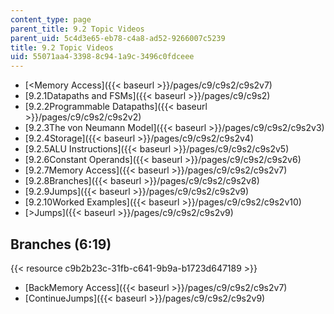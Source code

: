 ```yaml
---
content_type: page
parent_title: 9.2 Topic Videos
parent_uid: 5c4d3e65-eb78-c4a8-ad52-9266007c5239
title: 9.2 Topic Videos
uid: 55071aa4-3398-8c94-1a9c-3496c0fdceee
---
```


*   [<Memory Access]({{< baseurl >}}/pages/c9/c9s2/c9s2v7)
*   [9.2.1Datapaths and FSMs]({{< baseurl >}}/pages/c9/c9s2)
*   [9.2.2Programmable Datapaths]({{< baseurl >}}/pages/c9/c9s2/c9s2v2)
*   [9.2.3The von Neumann Model]({{< baseurl >}}/pages/c9/c9s2/c9s2v3)
*   [9.2.4Storage]({{< baseurl >}}/pages/c9/c9s2/c9s2v4)
*   [9.2.5ALU Instructions]({{< baseurl >}}/pages/c9/c9s2/c9s2v5)
*   [9.2.6Constant Operands]({{< baseurl >}}/pages/c9/c9s2/c9s2v6)
*   [9.2.7Memory Access]({{< baseurl >}}/pages/c9/c9s2/c9s2v7)
*   [9.2.8Branches]({{< baseurl >}}/pages/c9/c9s2/c9s2v8)
*   [9.2.9Jumps]({{< baseurl >}}/pages/c9/c9s2/c9s2v9)
*   [9.2.10Worked Examples]({{< baseurl >}}/pages/c9/c9s2/c9s2v10)
*   [\>Jumps]({{< baseurl >}}/pages/c9/c9s2/c9s2v9)

Branches (6:19)
---------------

{{< resource c9b2b23c-31fb-c641-9b9a-b1723d647189 >}}

*   [BackMemory Access]({{< baseurl >}}/pages/c9/c9s2/c9s2v7)
*   [ContinueJumps]({{< baseurl >}}/pages/c9/c9s2/c9s2v9)